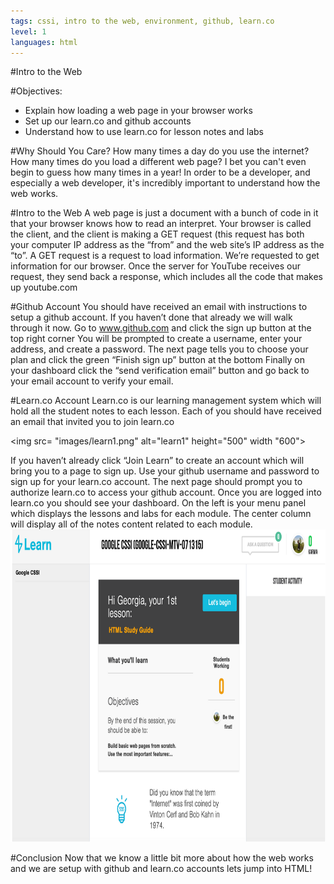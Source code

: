 ```yaml
---
tags: cssi, intro to the web, environment, github, learn.co
level: 1
languages: html
---
```

#Intro to the Web

#Objectives:
+	Explain how loading a web page in your browser works
+ Set up our learn.co and github accounts
+ Understand how to use learn.co for lesson notes and labs

#Why Should You Care?
How many times a day do you use the internet? How many times do you load a different web page? I bet you can't even begin to guess how many times in a year! In order to be a developer, and especially a web developer, it's incredibly important to understand how the web works.

#Intro to the Web
A web page is just a document with a bunch of code in it that your browser knows how to read an interpret.  Your browser is called the client, and the client is making a GET request (this request has both your computer IP address as the “from” and the web site’s IP address as the “to”. A GET request is a request to load information. We’re requested to get information for our browser. Once the server for YouTube receives our request, they send back a response, which includes all the code that makes up youtube.com

#Github Account
You should have received an email with instructions to setup a github account. If you haven’t done that already we will walk through it now.
Go to www.github.com and click the sign up button at the top right corner
You will be prompted to create a username, enter your address, and create a password.
The next page tells you to choose your plan and click the green “Finish sign up” button at the bottom
Finally on your dashboard click the “send verification email” button and go back to your email account to verify your email.

#Learn.co Account
Learn.co is our  learning management system which will hold all the student notes to each lesson. Each of you should have received an email that invited you to join learn.co

<img src= "images/learn1.png" alt="learn1" height="500" width "600">

If you haven’t already click “Join Learn” to create an account which will bring you to a page to sign up. Use your github username and password to sign up for your learn.co account. The next page should prompt you to authorize learn.co to access your github account.
Once you are logged into learn.co you should see your dashboard. On the left is your menu panel which displays the lessons and labs for each module. The center column will display all of the notes content related to each module.
<img src= "images/learn2.png" alt="learn2" height="500">

#Conclusion
Now that we know a little bit more about how the web works and we are setup with github and learn.co accounts lets jump into HTML!
